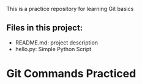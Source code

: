 This is a practice repository for learning Git basics


## Files in this project:
- README.md: project description
- hello.py: Simple Python Script
# Git Commands Practiced

